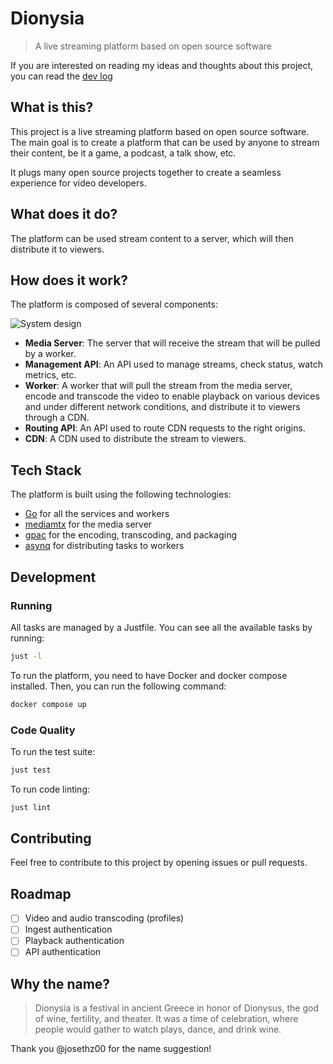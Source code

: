 # Dionysia

> A live streaming platform based on open source software

If you are interested on reading my ideas and thoughts about this project, you can read the [dev log](docs/DEV_LOG.md)

## What is this?

This project is a live streaming platform based on open source software. The main goal is to create a platform that can be used by anyone to stream their content, be it a game, a podcast, a talk show, etc.

It plugs many open source projects together to create a seamless experience for video developers.

## What does it do?

The platform can be used stream content to a server, which will then distribute it to viewers.

## How does it work?

The platform is composed of several components:

![System design](docs/static/architecture.png)

* **Media Server**: The server that will receive the stream that will be pulled by a worker.
* **Management API**: An API used to manage streams, check status, watch metrics, etc.
* **Worker**: A worker that will pull the stream from the media server, encode and transcode the video to enable playback on various devices and under different network conditions, and distribute it to viewers through a CDN.
* **Routing API**: An API used to route CDN requests to the right origins.
* **CDN**: A CDN used to distribute the stream to viewers.

## Tech Stack

The platform is built using the following technologies:

* [Go](https://go.dev/) for all the services and workers
* [mediamtx](https://github.com/bluenviron/mediamtx) for the media server
* [gpac](https://gpac.io/) for the encoding, transcoding, and packaging
* [asynq](https://github.com/hibiken/asynq) for distributing tasks to workers

## Development

### Running

All tasks are managed by a Justfile. You can see all the available tasks by running:

```sh
just -l
```

To run the platform, you need to have Docker and docker compose installed. Then, you can run the following command:

```sh
docker compose up
```

### Code Quality

To run the test suite:

```sh
just test
```

To run code linting:

```sh
just lint
```

## Contributing

Feel free to contribute to this project by opening issues or pull requests.

## Roadmap

- [ ] Video and audio transcoding (profiles)
- [ ] Ingest authentication
- [ ] Playback authentication
- [ ] API authentication

## Why the name?

> Dionysia is a festival in ancient Greece in honor of Dionysus, the god of wine, fertility, and theater. It was a time of celebration, where people would gather to watch plays, dance, and drink wine.

Thank you @josethz00 for the name suggestion!

